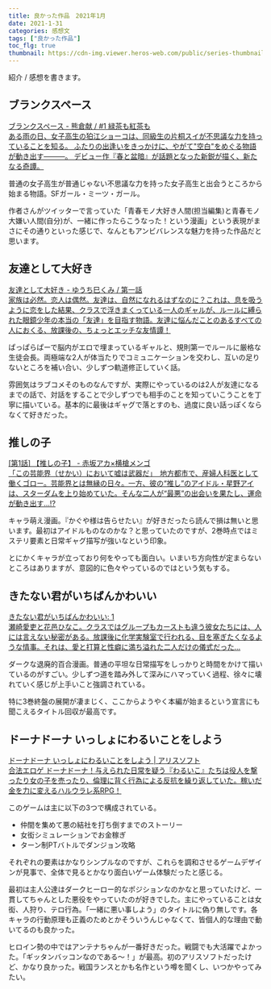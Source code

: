 ```yaml
---
title: 良かった作品　2021年1月
date: 2021-1-31
categories: 感想文
tags: ["良かった作品"]
toc_flg: true
thumbnail: https://cdn-img.viewer.heros-web.com/public/series-thumbnail/13933686331689937629-602fff42b8068c2629a3ec5cd46a2023?1596621188
---
```


紹介 / 感想を書きます。



## ブランクスペース

<div class="bcard-wrapper">
<a href="https://viewer.heros-web.com/episode/13933686331689971929" rel="nofollow" target="_blank">
<span class="bcard-main withogimg">
<div class="bcard-title">
ブランクスペース - 熊倉献 / #1 緑茶も紅茶も
</div>
<div class="bcard-description">
ある雨の日、女子高生の狛江ショーコは、同級生の片桐スイが不思議な力を持っていることを知る。 ふたりの出逢いをきっかけに、やがて"空白"をめぐる物語が動き出す―――。 デビュー作『春と盆暗』が話題となった新鋭が描く、新たなる奇譚。
</div>
<div class="bcard-img" style="background-image: url(https://cdn-img.viewer.heros-web.com/public/series-thumbnail/13933686331689937629-602fff42b8068c2629a3ec5cd46a2023?1596621188)">
</div></span></a></div>


普通の女子高生が普通じゃない不思議な力を持った女子高生と出会うところから始まる物語。SFガール・ミーツ・ガール。

作者さんがツイッターで言っていた「青春モノ大好き人間(担当編集)と青春モノ大嫌い人間(自分)が、一緒に作ったらこうなった！という漫画」という表現がまさにその通りといった感じで、なんともアンビバレンスな魅力を持った作品だと思います。

## 友達として大好き

<div class="bcard-wrapper">
<a href="https://comic-days.com/episode/10834108156748113091" rel="nofollow" target="_blank">
<span class="bcard-main withogimg">
<div class="bcard-title">
友達として大好き - ゆうち巳くみ / 第一話
</div>
<div class="bcard-description">
家族は必然。恋人は偶然。友達は、自然になれるはずなのに？これは、息を吸うように恋をした結果、クラスで浮きまくっている一人のギャルが、ルールに縛られた眼鏡少年の本当の「友達」を目指す物語。友達に悩んだことのあるすべての人におくる、放課後の、ちょっとエッチな友情譚！
</div>
<div class="bcard-img" style="background-image: url(https://afternoon.kodansha.co.jp//c/tomosuki/thumbnail.jpg)">
</div></span></a></div>

ぱっぱらぱーで脳内がエロで埋まっているギャルと、規則第一でルールに厳格な生徒会長。両極端な2人が体当たりでコミュニケーションを交わし、互いの足りないところを補い合い、少しずつ軌道修正していく話。

雰囲気はラブコメそのものなんですが、実際にやっているのは2人が友達になるまでの話で、対話をすることで少しずつでも相手のことを知っていこうことを丁寧に描いている。基本的に最後はギャグで落とすのも、過度に良い話っぽくならなくて好きだった。


## 推しの子

<div class="bcard-wrapper">
<a href="https://tonarinoyj.jp/episode/13933686331626273051" rel="nofollow" target="_blank">
<span class="bcard-main withogimg">
<div class="bcard-title">
[第1話] 【推しの子】 - 赤坂アカ×横槍メンゴ
</div>
<div class="bcard-description">
「この芸能界（せかい）において嘘は武器だ」　地方都市で、産婦人科医として働くゴロー。芸能界とは無縁の日々。一方、彼の“推し”のアイドル・星野アイは、スターダムを上り始めていた。そんな二人が“最悪”の出会いを果たし、運命が動き出す…!?
</div>
<div class="bcard-img" style="background-image: url(https://m.media-amazon.com/images/I/51Pe4qI9WNL.jpg)">
</div></span></a></div>

キャラ萌え漫画。『かぐや様は告らせたい』が好きだったら読んで損は無いと思います。最初はアイドルものなのかな？と思っていたのですが、2巻時点ではミステリ要素と日常ギャグ描写が強いなという印象。

とにかくキャラが立っており何をやっても面白い。いまいち方向性が定まらないところはありますが、意図的に色々やっているのではという気もする。

## きたない君がいちばんかわいい

<div class="bcard-wrapper">
<a href="https://www.amazon.co.jp/dp/B081DK4YW2" rel="nofollow" target="_blank">
<span class="bcard-main withogimg">
<div class="bcard-title">
きたない君がいちばんかわいい: 1
</div>
<div class="bcard-description">
瀬崎愛吏と花邑ひなこ。クラスではグループもカーストも違う彼女たちには、人には言えない秘密がある。放課後に化学実験室で行われる、目を塞ぎたくなるような情事。それは、愛と打算と性癖に満ち溢れた二人だけの儀式だった…
</div>
<div class="bcard-img" style="background-image: url(https://m.media-amazon.com/images/I/5164wa9aAIL.jpg)">
</div></span></a></div>


ダークな退廃的百合漫画。普通の平坦な日常描写をしっかりと時間をかけて描いているのがすごい。少しずつ道を踏み外して深みにハマっていく過程、徐々に壊れていく感じが上手いこと強調されている。

特に3巻終盤の展開が凄まじく、ここからようやく本編が始まるという宣言にも聞こえるタイトル回収が最高です。

## ドーナドーナ いっしょにわるいことをしよう

<div class="bcard-wrapper">
<a href="https://www.alicesoft.com/dohnadohna/" rel="nofollow" target="_blank">
<span class="bcard-main withogimg">
<div class="bcard-title">
ドーナドーナ いっしょにわるいことをしよう | アリスソフト
</div>
<div class="bcard-description">
合法エロゲ ドーナドーナ！与えられた日常を疑う『わるいこ』たちは役人を撃ったり女の子を売ったり、倫理に背く行為による反抗を繰り返していた。稼いだ金を力に変えるハルウラレ系RPG！
</div>
<div class="bcard-img" style="background-image: url(https://img.dlsite.jp/modpub/images2/work/professional/VJ014000/VJ013965_img_main.jpg)">
</div></span></a></div>

このゲームは主に以下の3つで構成されている。
- 仲間を集めて悪の結社を打ち倒すまでのストーリー 
- 女衒シミュレーションでお金稼ぎ
- ターン制PTバトルでダンジョン攻略
  
それぞれの要素はかなりシンプルなのですが、これらを調和させるゲームデザインが見事で、全体で見るとかなり面白いゲーム体験だったと感じる。

最初は主人公達はダークヒーロー的なポジションなのかなと思っていたけど、一貫してちゃんとした悪役をやっていたのが好きでした。主にやっていることは女衒、人狩り、テロ行為。「一緒に悪い事しよう」のタイトルに偽り無しです。各キャラの行動原理も正義のためとかそういうんじゃなくて、皆個人的な理由で動いてるのも良かった。

ヒロイン勢の中ではアンテナちゃんが一番好きだった。戦闘でも大活躍でよかった。「ギッタンバッコンなのである～！」が最高。初のアリスソフトだったけど、かなり良かった。戦国ランスとかも名作という噂を聞くし、いつかやってみたい。